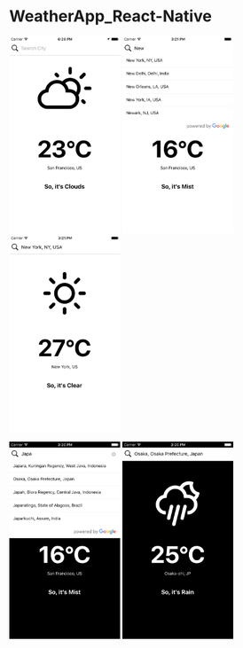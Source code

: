# WeatherApp_React-Native

<img src="https://github.com/angitha-das/WeatherApp_React-Native/blob/master/Simulator%20Screen%20Shot%20-%20iPhone%206%20-%202018-07-09%20at%2023.58.54.png" width=200px/> <img src="https://github.com/angitha-das/WeatherApp_React-Native/blob/master/Simulator%20Screen%20Shot%20-%20iPhone%206%20-%202018-07-09%20at%2020.51.26.png" width=200px/> <img src="https://github.com/angitha-das/WeatherApp_React-Native/blob/master/Simulator%20Screen%20Shot%20-%20iPhone%206%20-%202018-07-09%20at%2020.51.31.png" width=200px/>

<img src="https://github.com/angitha-das/WeatherApp_React-Native/blob/master/Simulator%20Screen%20Shot%20-%20iPhone%206%20-%202018-07-09%20at%2020.50.21.png" width=200px/> <img src="https://github.com/angitha-das/WeatherApp_React-Native/blob/master/Simulator%20Screen%20Shot%20-%20iPhone%206%20-%202018-07-09%20at%2020.50.28.png" width=200px/>



